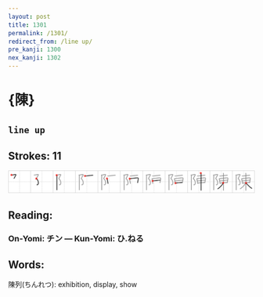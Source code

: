 ```yaml
---
layout: post
title: 1301
permalink: /1301/
redirect_from: /line up/
pre_kanji: 1300
nex_kanji: 1302
---
```


# {陳}

## `line up`

## Strokes: 11

<div class="stroke"><img src="../images/E999B3.png" /></div>

## Reading:

### On-Yomi: チン &mdash; Kun-Yomi: ひ.ねる

## Words:

陳列(ちんれつ): exhibition, display, show
